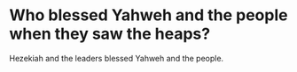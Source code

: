 # Who blessed Yahweh and the people when they saw the heaps?

Hezekiah and the leaders blessed Yahweh and the people. 
